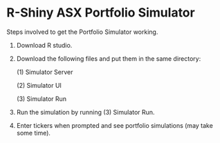 # R-Shiny ASX Portfolio Simulator

Steps involved to get the Portfolio Simulator working.

1. Download R studio.

2. Download the following files and put them in the same directory:

      (1) Simulator Server
  
      (2) Simulator UI
  
      (3) Simulator Run

3. Run the simulation by running (3) Simulator Run.

4. Enter tickers when prompted and see portfolio simulations (may take some time).
